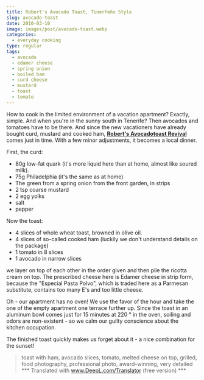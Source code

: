 ```yaml
---
title: Robert's Avocado Toast, Tinerfeño Style
slug: avocado-toast
date: 2010-03-10
image: images/post/avocado-toast.webp
categories: 
  - everyday cooking
type: regular
tags: 
  - avocado
  - edamer cheese
  - spring onion
  - boiled ham
  - curd cheese
  - mustard
  - toast
  - tomato
---
```


How to cook in the limited environment of a vacation apartment? Exactly, simple. And when you're in the sunny south in Tenerife? Then avocados and tomatoes have to be there. And since the new vacationers have already bought curd, mustard and cooked ham, **[Robert's Avocadotoast Revival](http://lamiacucina.wordpress.com/2010/03/09/avocado-schinken-toast-3-gang-menu-fur-unter-e-9-99/)** comes just in time. With a few minor adjustments, it becomes a local dinner.

First, the curd:

* 80g low-fat quark (it's more liquid here than at home, almost like soured milk). 
* 75g Philadelphia (it's the same as at home) 
* The green from a spring onion from the front garden, in strips 
* 2 tsp coarse mustard 
* 2 egg yolks 
* salt 
* pepper

Now the toast:

* 4 slices of whole wheat toast, browned in olive oil. 
* 4 slices of so-called cooked ham (luckily we don't understand details on the package) 
* 1 tomato in 8 slices 
* 1 avocado in narrow slices

we layer on top of each other in the order given and then pile the ricotta cream on top. The prescribed cheese here is Edamer cheese in strip form, because the "Especial Pasta Polvo", which is traded here as a Parmesan substitute, contains too many E's and too little cheese.

Oh - our apartment has no oven! We use the favor of the hour and take the one of the empty apartment one terrace further up. Since the toast in an aluminum bowl comes just for 15 minutes at 220 ° in the oven, soiling and odors are non-existent - so we calm our guilty conscience about the kitchen occupation.

The finished toast quickly makes us forget about it - a nice combination for the sunset!

> toast with ham, avocado slices, tomato, melted cheese on top, grilled, food photography, professional photo, award-winning, very detailed
*** Translated with www.DeepL.com/Translator (free version) ***

